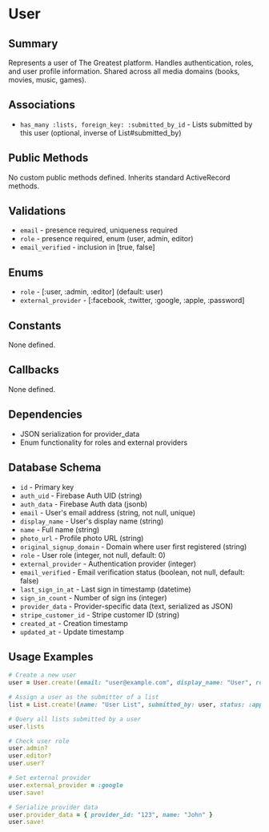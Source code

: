# User

## Summary
Represents a user of The Greatest platform. Handles authentication, roles, and user profile information. Shared across all media domains (books, movies, music, games).

## Associations
- `has_many :lists, foreign_key: :submitted_by_id` - Lists submitted by this user (optional, inverse of List#submitted_by)

## Public Methods
No custom public methods defined. Inherits standard ActiveRecord methods.

## Validations
- `email` - presence required, uniqueness required
- `role` - presence required, enum (user, admin, editor)
- `email_verified` - inclusion in [true, false]

## Enums
- `role` - [:user, :admin, :editor] (default: user)
- `external_provider` - [:facebook, :twitter, :google, :apple, :password]

## Constants
None defined.

## Callbacks
None defined.

## Dependencies
- JSON serialization for provider_data
- Enum functionality for roles and external providers

## Database Schema
- `id` - Primary key
- `auth_uid` - Firebase Auth UID (string)
- `auth_data` - Firebase Auth data (jsonb)
- `email` - User's email address (string, not null, unique)
- `display_name` - User's display name (string)
- `name` - Full name (string)
- `photo_url` - Profile photo URL (string)
- `original_signup_domain` - Domain where user first registered (string)
- `role` - User role (integer, not null, default: 0)
- `external_provider` - Authentication provider (integer)
- `email_verified` - Email verification status (boolean, not null, default: false)
- `last_sign_in_at` - Last sign in timestamp (datetime)
- `sign_in_count` - Number of sign ins (integer)
- `provider_data` - Provider-specific data (text, serialized as JSON)
- `stripe_customer_id` - Stripe customer ID (string)
- `created_at` - Creation timestamp
- `updated_at` - Update timestamp

## Usage Examples
```ruby
# Create a new user
user = User.create!(email: "user@example.com", display_name: "User", role: :user)

# Assign a user as the submitter of a list
list = List.create!(name: "User List", submitted_by: user, status: :approved)

# Query all lists submitted by a user
user.lists

# Check user role
user.admin?
user.editor?
user.user?

# Set external provider
user.external_provider = :google
user.save!

# Serialize provider data
user.provider_data = { provider_id: "123", name: "John" }
user.save!
``` 